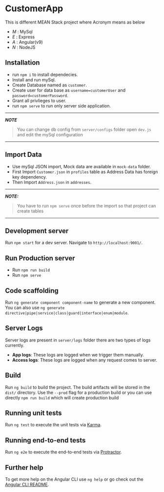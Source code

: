 # CustomerApp

This is different MEAN Stack project where Acronym means as below
- *M* : MySql
- *E* : Express
- *A* : Angular(v9)
- *N* : NodeJS

## Installation

- run `npm i` to install dependecies.
- Install and run mySql.
- Create Database named as `customer`.
- Create user for data base as `username=customerUser` and `password=customerPassword`.
- Grant all privlieges to user.
- run `npm serve` to run only server side application.

___
***NOTE***
> You can change db config from `server/configs` folder open `dev.js` and edit the mySql configuration
____

## Import Data
- Use mySql JSON import, Mock data are available in `mock-data` folder.
- First Import `Customer.json` in `profiles` table as Address Data has foreign key dependency.
- Then Import `Address.json` in `addresses`.
___
***NOTE:***
> You have to run `npm serve` once before the import so that project can create tables
___

## Development server

Run `npm start` for a dev server. Navigate to `http://localhost:9001/`.

## Run Production server
- Run `npm run build`
- Run `npm serve`

## Code scaffolding

Run `ng generate component component-name` to generate a new component. You can also use `ng generate directive|pipe|service|class|guard|interface|enum|module`.

## Server Logs

Server logs are present in `server/logs` folder there are two types of logs currently.
- **App logs**: These logs are logged when we trigger them manually.
- **Access logs**: These logs are logged when any request comes to server.

## Build

Run `ng build` to build the project. The build artifacts will be stored in the `dist/` directory. Use the `--prod` flag for a production build or you can use directly `npm run build` which will create production build

## Running unit tests

Run `ng test` to execute the unit tests via [Karma](https://karma-runner.github.io).

## Running end-to-end tests

Run `ng e2e` to execute the end-to-end tests via [Protractor](http://www.protractortest.org/).

## Further help

To get more help on the Angular CLI use `ng help` or go check out the [Angular CLI README](https://github.com/angular/angular-cli/blob/master/README.md).
